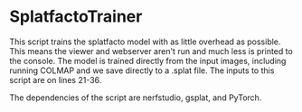 # SplatfactoTrainer

This script trains the splatfacto model with as little overhead as possible.
This means the viewer and webserver aren't run and much less is printed to
the console. The model is trained directly from the input images, including
running COLMAP and we save directly to a .splat file. The inputs to this
script are on lines 21-36.

The dependencies of the script are nerfstudio, gsplat, and PyTorch.